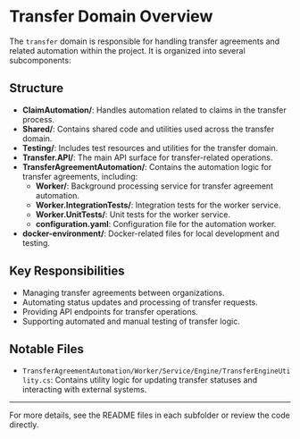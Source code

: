 # Transfer Domain Overview

The `transfer` domain is responsible for handling transfer agreements and related automation within the project. It is organized into several subcomponents:

## Structure

- **ClaimAutomation/**: Handles automation related to claims in the transfer process.
- **Shared/**: Contains shared code and utilities used across the transfer domain.
- **Testing/**: Includes test resources and utilities for the transfer domain.
- **Transfer.API/**: The main API surface for transfer-related operations.
- **TransferAgreementAutomation/**: Contains the automation logic for transfer agreements, including:
  - **Worker/**: Background processing service for transfer agreement automation.
  - **Worker.IntegrationTests/**: Integration tests for the worker service.
  - **Worker.UnitTests/**: Unit tests for the worker service.
  - **configuration.yaml**: Configuration file for the automation worker.
- **docker-environment/**: Docker-related files for local development and testing.

## Key Responsibilities
- Managing transfer agreements between organizations.
- Automating status updates and processing of transfer requests.
- Providing API endpoints for transfer operations.
- Supporting automated and manual testing of transfer logic.

## Notable Files
- `TransferAgreementAutomation/Worker/Service/Engine/TransferEngineUtility.cs`: Contains utility logic for updating transfer statuses and interacting with external systems.

---

For more details, see the README files in each subfolder or review the code directly.

